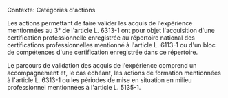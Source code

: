 Contexte: Catégories d'actions

Les actions permettant de faire valider les acquis de l'expérience mentionnées au 3° de l'article L. 6313-1 ont pour objet l'acquisition d'une certification professionnelle enregistrée au répertoire national des certifications professionnelles mentionné à l'article L. 6113-1 ou d'un bloc de compétences d'une certification enregistrée dans ce répertoire.

Le parcours de validation des acquis de l'expérience comprend un accompagnement et, le cas échéant, les actions de formation mentionnées à l'article L. 6313-1 ou les périodes de mise en situation en milieu professionnel mentionnées à l'article L. 5135-1.